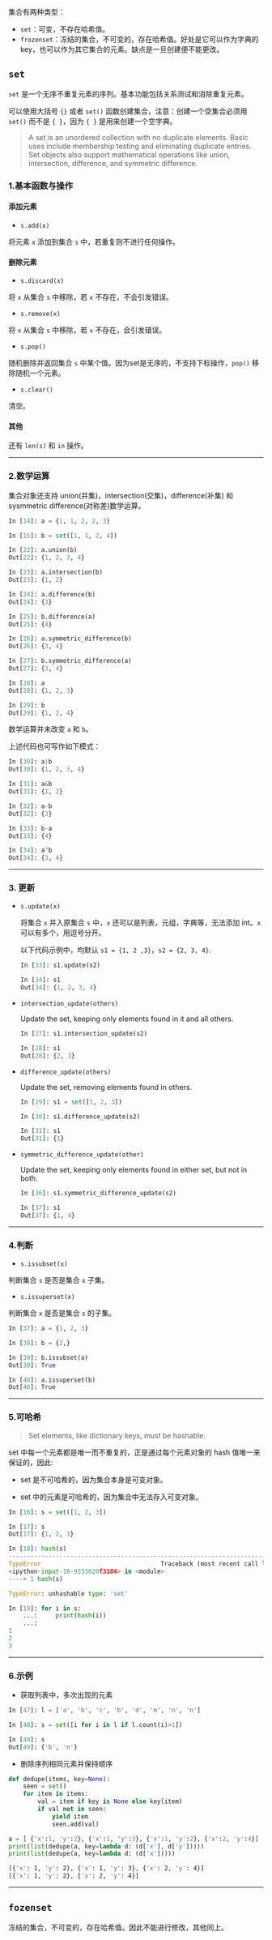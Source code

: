 集合有两种类型：

* `set`：可变，不存在哈希值。
* `frozenset`：冻结的集合，不可变的，存在哈希值。好处是它可以作为字典的key，也可以作为其它集合的元素。缺点是一旦创建便不能更改。

## `set`

`set` 是一个无序不重复元素的序列。基本功能包括关系测试和消除重复元素。

可以使用大括号 `{}` 或者 `set()` 函数创建集合，注意：创建一个空集合必须用 `set()` 而不是 `{ }`，因为 `{ }` 是用来创建一个空字典。

> A set is an unordered collection with no duplicate elements.  Basic uses include membership testing and eliminating duplicate entries.  Set objects also support mathematical operations like union, intersection, difference, and symmetric difference.

### 1.基本函数与操作

#### 添加元素

* `s.add(x)`

将元素 `x` 添加到集合 `s` 中，若重复则不进行任何操作。

#### 删除元素

* `s.discard(x)`

将 `x` 从集合 `s` 中移除，若 `x` 不存在，不会引发错误。

* `s.remove(x)`

将 `x` 从集合 `s` 中移除，若 `x` 不存在，会引发错误。

* `s.pop()`

随机删除并返回集合 `s` 中某个值。因为set是无序的，不支持下标操作，`pop()` 移除随机一个元素。

* `s.clear()`

清空。

#### 其他

还有 `len(s)` 和 `in` 操作。

***

### 2.数学运算

集合对象还支持 union(并集)，intersection(交集)，difference(补集) 和 sysmmetric difference(对称差)数学运算。

```python
In [14]: a = {1, 1, 2, 2, 3}

In [15]: b = set([1, 1, 2, 4])

In [22]: a.union(b)
Out[22]: {1, 2, 3, 4}

In [23]: a.intersection(b)
Out[23]: {1, 2}

In [24]: a.difference(b)
Out[24]: {3}

In [25]: b.difference(a)
Out[25]: {4}

In [26]: a.symmetric_difference(b)
Out[26]: {3, 4}

In [27]: b.symmetric_difference(a)
Out[27]: {3, 4}

In [28]: a
Out[28]: {1, 2, 3}

In [29]: b
Out[29]: {1, 2, 4}
```

数学运算并未改变 `a` 和 `b`。

上述代码也可写作如下模式：

```python
In [30]: a|b
Out[30]: {1, 2, 3, 4}

In [31]: a&b
Out[31]: {1, 2}

In [32]: a-b
Out[32]: {3}

In [33]: b-a
Out[33]: {4}

In [34]: a^b
Out[34]: {3, 4}
```

***

### 3. 更新

* `s.update(x)`

  将集合 `x` 并入原集合 `s` 中，`x` 还可以是列表，元组，字典等，无法添加 int。`x` 可以有多个，用逗号分开。

  以下代码示例中，均默认 `s1 = {1, 2 ,3}`，`s2 = {2, 3, 4}`.

  ```python
  In [33]: s1.update(s2)
  
  In [34]: s1
  Out[34]: {1, 2, 3, 4}
  ```

* `intersection_update(others)`

  Update the set, keeping only elements found in it and all others.

  ```python
  In [27]: s1.intersection_update(s2)
  
  In [28]: s1
  Out[28]: {2, 3}
  ```

* `difference_update(others)`

  Update the set, removing elements found in others.

  ```python
  In [29]: s1 = set([1, 2, 3])
  
  In [30]: s1.difference_update(s2)
  
  In [31]: s1
  Out[31]: {1}
  ```

* `symmetric_difference_update(other)`

  Update the set, keeping only elements found in either set, but not in both.

  ```python
  In [36]: s1.symmetric_difference_update(s2)
  
  In [37]: s1
  Out[37]: {1, 4}
  ```

***

### 4.判断

* `s.issubset(x)`

判断集合 `s` 是否是集合 `x` 子集。

* `s.issuperset(x)`

判断集合 `x` 是否是集合 `s` 的子集。

```python
In [37]: a = {1, 2, 3}

In [38]: b = {2,}

In [39]: b.issubset(a)
Out[39]: True

In [40]: a.issuperset(b)
Out[40]: True
```

***

### 5.可哈希

> Set elements, like dictionary keys, must be hashable.

set 中每一个元素都是唯一而不重复的，正是通过每个元素对象的 hash 值唯一来保证的，因此:

* set 是不可哈希的，因为集合本身是可变对象。

* set 中的元素是可哈希的，因为集合中无法存入可变对象。

```python
In [16]: s = set([1, 2, 3])

In [17]: s
Out[17]: {1, 2, 3}

In [18]: hash(s)
---------------------------------------------------------------------------
TypeError                                 Traceback (most recent call last)
<ipython-input-18-9333020f3184> in <module>
----> 1 hash(s)

TypeError: unhashable type: 'set'

In [19]: for i in s:
    ...:     print(hash(i))
    ...:
1
2
3
```

***

### 6.示例

* 获取列表中，多次出现的元素

```python
In [47]: l = ['a', 'b', 'c', 'b', 'd', 'm', 'n', 'n']

In [48]: s = set([i for i in l if l.count(i)>1])

In [49]: s
Out[49]: {'b', 'n'}
```

* 删除序列相同元素并保持顺序

```python
def dedupe(items, key=None):
    seen = set()
    for item in items:
        val = item if key is None else key(item)
        if val not in seen:
            yield item
            seen.add(val)
```

```python
a = [ {'x':1, 'y':2}, {'x':1, 'y':3}, {'x':1, 'y':2}, {'x':2, 'y':4}]
print(list(dedupe(a, key=lambda d: (d['x'], d['y']))))
print(list(dedupe(a, key=lambda d: (d['x']))))
```

```bash
[{'x': 1, 'y': 2}, {'x': 1, 'y': 3}, {'x': 2, 'y': 4}]
[{'x': 1, 'y': 2}, {'x': 2, 'y': 4}]
```

***

## `fozenset`

冻结的集合，不可变的，存在哈希值。因此不能进行修改，其他同上。